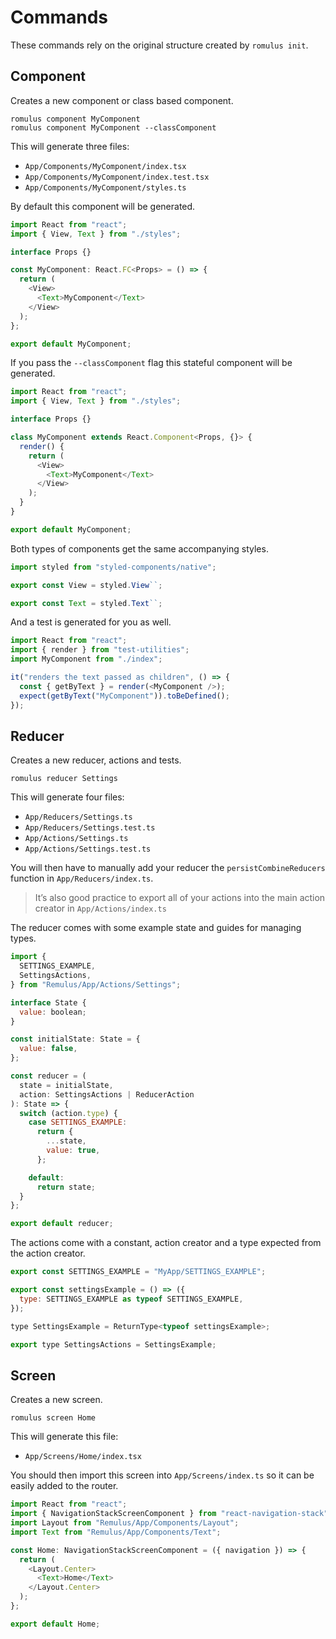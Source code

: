 # Commands

These commands rely on the original structure created by `romulus init`.

## Component

Creates a new component or class based component.

```
romulus component MyComponent
romulus component MyComponent --classComponent
```

This will generate three files:

- `App/Components/MyComponent/index.tsx`
- `App/Components/MyComponent/index.test.tsx`
- `App/Components/MyComponent/styles.ts`

By default this component will be generated.

```js
import React from "react";
import { View, Text } from "./styles";

interface Props {}

const MyComponent: React.FC<Props> = () => {
  return (
    <View>
      <Text>MyComponent</Text>
    </View>
  );
};

export default MyComponent;
```

If you pass the `--classComponent` flag this stateful component will be generated.

```js
import React from "react";
import { View, Text } from "./styles";

interface Props {}

class MyComponent extends React.Component<Props, {}> {
  render() {
    return (
      <View>
        <Text>MyComponent</Text>
      </View>
    );
  }
}

export default MyComponent;
```

Both types of components get the same accompanying styles.

```js
import styled from "styled-components/native";

export const View = styled.View``;

export const Text = styled.Text``;
```

And a test is generated for you as well.

```js
import React from "react";
import { render } from "test-utilities";
import MyComponent from "./index";

it("renders the text passed as children", () => {
  const { getByText } = render(<MyComponent />);
  expect(getByText("MyComponent")).toBeDefined();
});
```

## Reducer

Creates a new reducer, actions and tests.

```
romulus reducer Settings
```

This will generate four files:

- `App/Reducers/Settings.ts`
- `App/Reducers/Settings.test.ts`
- `App/Actions/Settings.ts`
- `App/Actions/Settings.test.ts`

You will then have to manually add your reducer the `persistCombineReducers`
function in `App/Reducers/index.ts`.

> It’s also good practice to export all of your actions into the main action
> creator in `App/Actions/index.ts`

The reducer comes with some example state and guides for managing types.

```js
import {
  SETTINGS_EXAMPLE,
  SettingsActions,
} from "Remulus/App/Actions/Settings";

interface State {
  value: boolean;
}

const initialState: State = {
  value: false,
};

const reducer = (
  state = initialState,
  action: SettingsActions | ReducerAction
): State => {
  switch (action.type) {
    case SETTINGS_EXAMPLE:
      return {
        ...state,
        value: true,
      };

    default:
      return state;
  }
};

export default reducer;
```

The actions come with a constant, action creator and a type expected from the
action creator.

```js
export const SETTINGS_EXAMPLE = "MyApp/SETTINGS_EXAMPLE";

export const settingsExample = () => ({
  type: SETTINGS_EXAMPLE as typeof SETTINGS_EXAMPLE,
});

type SettingsExample = ReturnType<typeof settingsExample>;

export type SettingsActions = SettingsExample;
```

## Screen

Creates a new screen.

```
romulus screen Home
```

This will generate this file:

- `App/Screens/Home/index.tsx`

You should then import this screen into `App/Screens/index.ts` so it can be
easily added to the router.

```js
import React from "react";
import { NavigationStackScreenComponent } from "react-navigation-stack";
import Layout from "Remulus/App/Components/Layout";
import Text from "Remulus/App/Components/Text";

const Home: NavigationStackScreenComponent = ({ navigation }) => {
  return (
    <Layout.Center>
      <Text>Home</Text>
    </Layout.Center>
  );
};

export default Home;
```
